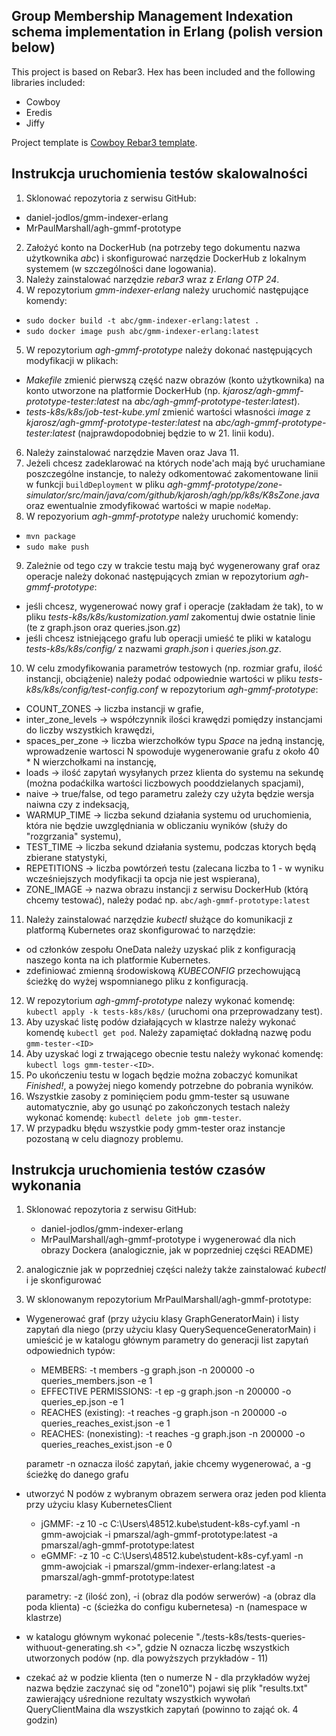 ## Group Membership Management Indexation schema implementation in Erlang (polish version below)

This project is based on Rebar3. Hex has been included and the following libraries included:
- Cowboy
- Eredis
- Jiffy

Project template is [Cowboy Rebar3 template](https://github.com/sfinnie/rebar3_cowboy).


## Instrukcja uruchomienia testów skalowalności

1. Sklonować repozytoria z serwisu GitHub: 
  * daniel-jodlos/gmm-indexer-erlang
  * MrPaulMarshall/agh-gmmf-prototype

2. Założyć konto na DockerHub (na potrzeby tego dokumentu nazwa użytkownika *abc*) i skonfigurować narzędzie DockerHub z lokalnym systemem (w szczególności dane logowania).
3. Należy zainstalować narzędzie *rebar3* wraz z *Erlang OTP 24*. 
4. W repozytorium *gmm-indexer-erlang* należy uruchomić następujące komendy:
  * `sudo docker build -t abc/gmm-indexer-erlang:latest .`
  * `sudo docker image push abc/gmm-indexer-erlang:latest`
5. W repozytorium *agh-gmmf-prototype* należy dokonać następujących modyfikacji w plikach:
  * *Makefile* zmienić pierwszą część nazw obrazów (konto użytkownika) na konto utworzone na platformie DockerHub (np. *kjarosz/agh-gmmf-prototype-tester:latest* na *abc/agh-gmmf-prototype-tester:latest*).
  * *tests-k8s/k8s/job-test-kube.yml* zmienić wartości własności *image* z *kjarosz/agh-gmmf-prototype-tester:latest* na *abc/agh-gmmf-prototype-tester:latest* (najprawdopodobniej będzie to w 21. linii kodu).
6. Należy zainstalować narzędzie Maven oraz Java 11.
7. Jeżeli chcesz zadeklarować na których node'ach mają być uruchamiane poszczególne instancje, to należy odkomentować zakomentowane linii w funkcji `buildDeployment` w pliku *agh-gmmf-prototype/zone-simulator/src/main/java/com/github/kjarosh/agh/pp/k8s/K8sZone.java* oraz ewentualnie zmodyfikować wartości w mapie `nodeMap`.
8. W repozyorium *agh-gmmf-prototype* należy uruchomić komendy:
  * `mvn package`
  * `sudo make push`
9. Zależnie od tego czy w trakcie testu mają być wygenerowany graf oraz operacje należy dokonać następujących zmian w repozytorium *agh-gmmf-prototype*:
  * jeśli chcesz, wygenerować nowy graf i operacje (zakładam że tak), to w pliku *tests-k8s/k8s/kustomization.yaml* zakomentuj dwie ostatnie linie (te z graph.json oraz queries.json.gz)
  * jeśli chcesz istniejącego grafu lub operacji umieść te pliki w katalogu *tests-k8s/k8s/config/* z nazwami *graph.json* i *queries.json.gz*.
10. W celu zmodyfikowania parametrów testowych (np. rozmiar grafu, ilość instancji, obciążenie) należy podać odpowiednie wartości w pliku *tests-k8s/k8s/config/test-config.conf* w repozytorium *agh-gmmf-prototype*:
  * COUNT_ZONES -> liczba instancji w grafie,
  * inter_zone_levels -> współczynnik ilości krawędzi pomiędzy instancjami do liczby wszystkich krawędzi,
  * spaces_per_zone -> liczba wierzchołków typu *Space* na jedną instancję, wprowadzenie wartosci N spowoduje wygenerowanie grafu z około 40 * N wierzchołkami na instancję,
  * loads -> ilość zapytań wysyłanych przez klienta do systemu na sekundę (można podaćkilka wartości liczbowych pooddzielanych spacjami),
  * naive -> true/false, od tego parametru zależy czy użyta będzie wersja naiwna czy z indeksacją,
  * WARMUP_TIME -> liczba sekund działania systemu od uruchomienia, która nie będzie uwzględniania w obliczaniu wyników (służy do "rozgrzania" systemu),
  * TEST_TIME -> liczba sekund działania systemu, podczas ktorych będą zbierane statystyki,
  * REPETITIONS -> liczba powtórzeń testu (zalecana liczba to 1 - w wyniku wcześniejszych modyfikacji ta opcja nie jest wspierana),
  * ZONE_IMAGE -> nazwa obrazu instancji z serwisu DockerHub (którą chcemy testować), należy podać np. `abc/agh-gmmf-prototype:latest`
11. Należy zainstalować narzędzie *kubectl* służące do komunikacji z platformą Kubernetes oraz skonfigurować to narzędzie:
  * od członków zespołu OneData należy uzyskać plik z konfiguracją naszego konta na ich platformie Kubernetes.
  * zdefiniować zmienną środowiskową *KUBECONFIG* przechowującą ścieżkę do wyżej wspomnianego pliku z konfiguracją.
12. W repozytorium *agh-gmmf-prototype* nalezy wykonać komendę: `kubectl apply -k tests-k8s/k8s/` (uruchomi ona przeprowadzany test).
13. Aby uzyskać listę podów działających w klastrze należy wykonać komendę `kubectl get pod`. Należy zapamiętać dokładną nazwę podu `gmm-tester-<ID>`
14. Aby uzyskać logi z trwającego obecnie testu należy wykonać komendę: `kubectl logs gmm-tester-<ID>`.
15. Po ukończeniu testu w logach będzie można zobaczyć komunikat *Finished!*, a powyżej niego komendy potrzebne do pobrania wyników.
16. Wszystkie zasoby z pominięciem podu gmm-tester są usuwane automatycznie, aby go usunąć po zakończonych testach należy wykonać komendę: `kubectl delete job gmm-tester`.
17. W przypadku błędu wszystkie pody gmm-tester oraz instancje pozostaną w celu diagnozy problemu.


## Instrukcja uruchomienia testów czasów wykonania
1. Sklonować repozytoria z serwisu GitHub:
	- daniel-jodlos/gmm-indexer-erlang
	- MrPaulMarshall/agh-gmmf-prototype
i wygenerować dla nich obrazy Dockera (analogicznie, jak w poprzedniej części README)

2. analogicznie jak w poprzedniej części należy także zainstalować *kubectl* i je skonfigurować

3. W sklonowanym repozytorium MrPaulMarshall/agh-gmmf-prototype:

* Wygenerować graf (przy użyciu klasy GraphGeneratorMain) i listy zapytań dla niego (przy użyciu klasy QuerySequenceGeneratorMain) i umieścić je w katalogu głównym
parametry do generacji list zapytań odpowiednich typów:
	- MEMBERS: -t members -g graph.json -n 200000 -o queries_members.json -e 1
	- EFFECTIVE PERMISSIONS: -t ep -g graph.json -n 200000 -o queries_ep.json -e 1
	- REACHES (existing): -t reaches -g graph.json -n 200000 -o queries_reaches_exist.json -e 1
	- REACHES: (nonexisting): -t reaches -g graph.json -n 200000 -o queries_reaches_exist.json -e 0

	parametr -n oznacza ilość zapytań, jakie chcemy wygenerować, a -g ścieżkę do danego grafu

* utworzyć N podów z wybranym obrazem serwera oraz jeden pod klienta przy użyciu klasy KubernetesClient
	- jGMMF: -z 10 -c C:\Users\48512\.kube\student-k8s-cyf.yaml -n gmm-awojciak -i pmarszal/agh-gmmf-prototype:latest -a pmarszal/agh-gmmf-prototype:latest
	- eGMMF: -z 10 -c C:\Users\48512\.kube\student-k8s-cyf.yaml -n gmm-awojciak -i pmarszal/gmm-indexer-erlang:latest -a pmarszal/agh-gmmf-prototype:latest

	parametry: -z (ilość zon), -i (obraz dla podów serwerów) -a (obraz dla poda klienta) -c (ścieżka do configu kubernetesa) -n (namespace w klastrze)

* w katalogu głównym  wykonać polecenie "./tests-k8s/tests-queries-withuout-generating.sh <<N>>", gdzie N oznacza liczbę wszystkich utworzonych podów (np. dla powyższych przykładów - 11)

* czekać aż w podzie klienta (ten o numerze N - dla przykładów wyżej nazwa będzie zaczynać się od "zone10") pojawi się plik "results.txt" zawierający uśrednione rezultaty wszystkich wywołań QueryClientMaina dla wszystkich zapytań (powinno to zająć ok. 4 godzin)
